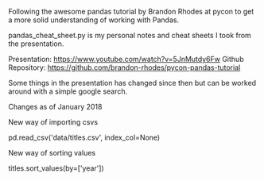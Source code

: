 ﻿Following the awesome pandas tutorial by Brandon Rhodes at pycon to get a more solid understanding of working with Pandas.

pandas_cheat_sheet.py is my personal notes and cheat sheets I took from the presentation.

Presentation: https://www.youtube.com/watch?v=5JnMutdy6Fw
Github Repository: https://github.com/brandon-rhodes/pycon-pandas-tutorial

Some things in the presentation has changed since then but can be worked around with a simple google search.

Changes as of January 2018


New way of importing csvs

pd.read_csv('data/titles.csv', index_col=None)

New way of sorting values

titles.sort_values(by=['year'])
